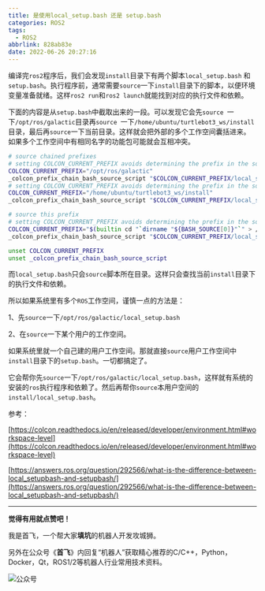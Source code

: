 ```yaml
---
title: 是使用local_setup.bash 还是 setup.bash
categories: ROS2
tags:
  - ROS2
abbrlink: 828ab83e
date: 2022-06-26 20:27:16
---
```



编译完`ros2`程序后，我们会发现`install`目录下有两个脚本`local_setup.bash` 和 `setup.bash`。执行程序前，通常需要`source`一下`install`目录下的脚本，以便环境变量准备就绪。这样`ros2 run`和`ros2 launch`就能找到对应的执行文件和依赖。



下面的内容是从`setup.bash`中截取出来的一段。可以发现它会先`source `一下`/opt/ros/galactic`目录再`source `一下`/home/ubuntu/turtlebot3_ws/install`目录，最后再`source`一下当前目录。这样就会把外部的多个工作空间囊括进来。如果多个工作空间中有相同名字的功能包可能就会互相冲突。
```bash
# source chained prefixes
# setting COLCON_CURRENT_PREFIX avoids determining the prefix in the sourced script
COLCON_CURRENT_PREFIX="/opt/ros/galactic"
_colcon_prefix_chain_bash_source_script "$COLCON_CURRENT_PREFIX/local_setup.bash"
# setting COLCON_CURRENT_PREFIX avoids determining the prefix in the sourced script
COLCON_CURRENT_PREFIX="/home/ubuntu/turtlebot3_ws/install"
_colcon_prefix_chain_bash_source_script "$COLCON_CURRENT_PREFIX/local_setup.bash"

# source this prefix
# setting COLCON_CURRENT_PREFIX avoids determining the prefix in the sourced script
COLCON_CURRENT_PREFIX="$(builtin cd "`dirname "${BASH_SOURCE[0]}"`" > /dev/null && pwd)"
_colcon_prefix_chain_bash_source_script "$COLCON_CURRENT_PREFIX/local_setup.bash"

unset COLCON_CURRENT_PREFIX
unset _colcon_prefix_chain_bash_source_script
```

<!--more-->


而`local_setup.bash`只会`source`脚本所在目录。这样只会查找当前`install`目录下的执行文件和依赖。

所以如果系统里有多个`ROS`工作空间，谨慎一点的方法是：

1、先`source`一下`/opt/ros/galactic/local_setup.bash`

2、在`source`一下某个用户的工作空间。



如果系统里就一个自己建的用户工作空间。那就直接`source`用户工作空间中`install`目录下的`setup.bash`。一切都搞定了。

它会帮你先`source`一下`/opt/ros/galactic/local_setup.bash`，这样就有系统的安装的`ros`执行程序和依赖了。然后再帮你`source`本用户空间的`install/local_setup.bash`。





参考：

[https://colcon.readthedocs.io/en/released/developer/environment.html#workspace-level](https://colcon.readthedocs.io/en/released/developer/environment.html#workspace-level)

[https://answers.ros.org/question/292566/what-is-the-difference-between-local_setupbash-and-setupbash/](https://answers.ros.org/question/292566/what-is-the-difference-between-local_setupbash-and-setupbash/)





---

**觉得有用就点赞吧！**

我是首飞，一个帮大家**填坑**的机器人开发攻城狮。

另外在公众号《**首飞**》内回复“机器人”获取精心推荐的C/C++，Python，Docker，Qt，ROS1/2等机器人行业常用技术资料。

![公众号](https://sf-blog-images.oss-cn-hangzhou.aliyuncs.com/shoufei_qr_gongzhonghao.jpg)